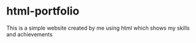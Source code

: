 # html-portfolio
This is a simple website created by me using html which shows my skills and achievements 
